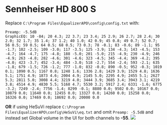 # Sennheiser HD 800 S
Replace `C:\Program Files\EqualizerAPO\config\config.txt` with:
```
Preamp: -5.5dB
GraphicEQ: 10 -84; 20 4.3; 22 3.7; 23 3.4; 25 2.9; 26 2.7; 28 2.4; 30 2.0; 32 1.7; 35 1.4; 37 1.2; 40 1.0; 42 0.9; 45 0.8; 49 0.7; 52 0.7; 56 0.5; 59 0.5; 64 0.5; 68 0.5; 73 0.3; 78 -0.1; 83 -0.6; 89 -1.1; 95 -1.7; 102 -2.5; 109 -3.0; 117 -3.5; 125 -3.9; 134 -4.3; 143 -4.5; 153 -4.7; 164 -4.7; 175 -4.8; 188 -5.0; 201 -5.0; 215 -4.9; 230 -4.9; 246 -4.9; 263 -4.8; 282 -4.6; 301 -4.6; 323 -4.5; 345 -4.4; 369 -4.2; 395 -4.0; 423 -3.7; 452 -3.4; 484 -3.0; 518 -2.7; 554 -2.4; 593 -2.1; 635 -1.8; 679 -1.5; 726 -1.2; 777 -1.0; 832 -0.8; 890 -0.5; 952 -0.3; 1019 0.1; 1090 0.5; 1167 0.8; 1248 1.6; 1336 2.8; 1429 3.9; 1529 4.8; 1636 5.1; 1751 4.9; 1873 4.6; 2004 4.9; 2145 5.0; 2295 4.9; 2455 5.1; 2627 5.3; 2811 5.0; 3008 4.4; 3219 4.0; 3444 3.9; 3685 3.4; 3943 3.1; 4219 3.8; 4514 4.9; 4830 5.5; 5168 4.7; 5530 3.2; 5917 2.4; 6331 -1.6; 6775 -3.2; 7249 -2.4; 7756 -1.4; 8299 -0.1; 8880 0.0; 9502 0.0; 10167 0.0; 10879 0.0; 11640 0.0; 12455 0.0; 13327 0.0; 14260 0.0; 15258 0.0; 16326 0.0; 17469 0.0; 18692 0.0; 20000 0.0
```
**OR** if using HeSuVi replace `C:\Program Files\EqualizerAPO\config\HeSuVi\eq.txt` and omit `Preamp: -5.5dB` and instead set Global volume in the UI for both channels to **-55**.
![](https://raw.githubusercontent.com/jaakkopasanen/AutoEq/master/results/Headphone.com/innerfidelity/onear/Sennheiser%20HD%20800%20S/Sennheiser%20HD%20800%20S.png)